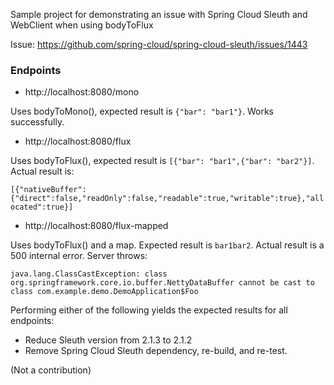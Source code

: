 
Sample project for demonstrating an issue with Spring Cloud Sleuth and WebClient when using bodyToFlux

Issue:  https://github.com/spring-cloud/spring-cloud-sleuth/issues/1443

### Endpoints

* http://localhost:8080/mono

Uses bodyToMono(), expected result is `{"bar": "bar1"}`.  Works successfully.

* http://localhost:8080/flux

Uses bodyToFlux(), expected result is `[{"bar": "bar1",{"bar": "bar2"}]`.  Actual result is:

`[{"nativeBuffer":{"direct":false,"readOnly":false,"readable":true,"writable":true},"allocated":true}]`

* http://localhost:8080/flux-mapped

Uses bodyToFlux() and a map.  Expected result is `bar1bar2`.  Actual result is a 500 internal error.  Server throws:

`java.lang.ClassCastException: class org.springframework.core.io.buffer.NettyDataBuffer cannot be cast to class com.example.demo.DemoApplication$Foo`


Performing either of the following yields the expected results for all endpoints:
* Reduce Sleuth version from 2.1.3 to 2.1.2
* Remove Spring Cloud Sleuth dependency, re-build, and re-test.



(Not a contribution)
